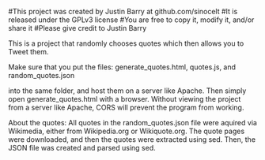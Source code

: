 #This project was created by Justin Barry at github.com/sinocelt
#It is released under the GPLv3 license
#You are free to copy it, modify it, and/or share it
#Please give credit to Justin Barry

This is a project that randomly chooses quotes which then allows you to Tweet them.

Make sure that you put the files: 
generate_quotes.html, quotes.js, and random_quotes.json

into the same folder, and host them on a server like Apache. Then simply open generate_quotes.html with a browser. Without viewing the project from a server like Apache, CORS will prevent the program from working.

About the quotes:
All quotes in the random_quotes.json file were aquired via Wikimedia, either from Wikipedia.org or Wikiquote.org.
The quote pages were downloaded, and then the quotes were extracted using sed. Then, the JSON file was created and parsed using sed.
